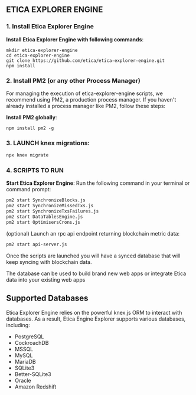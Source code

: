 ## ETICA EXPLORER ENGINE



### 1. **Install Etica Explorer Engine**

**Install Etica Explorer Engine with following commands**:
```
mkdir etica-explorer-engine
cd etica-explorer-engine
git clone https://github.com/etica/etica-explorer-engine.git
npm install
```

### 2. Install PM2 (or any other Process Manager)

For managing the execution of etica-explorer-engine scripts, we recommend using PM2, a production process manager. If you haven't already installed a process manager like PM2, follow these steps:

**Install PM2 globally**:
```
npm install pm2 -g
```

### 3. LAUNCH knex migrations:
```bash
npx knex migrate
```


### 4. SCRIPTS TO RUN

**Start Etica Explorer Engine**: Run the following command in your terminal or command prompt:

```bash
pm2 start SynchronizeBlocks.js 
pm2 start SynchronizeMissedTxs.js 
pm2 start SynchronizeTxsFailures.js
pm2 start DataTablesEngine.js 
pm2 start OptimisersCrons.js 
```

(optional) Launch an rpc api endpoint returning blockchain metric data:
```bash
pm2 start api-server.js
```


Once the scripts are launched you will have a synced database that will keep syncing with blockchain data.

The database can be used to build brand new web apps or integrate Etica data into your existing web apps

## Supported Databases

Etica Explorer Engine relies on the powerful knex.js ORM to interact with databases. As a result, Etica Engine Explorer supports various databases, including:
- PostgreSQL
- CockroachDB
- MSSQL
- MySQL
- MariaDB
- SQLite3
- Better-SQLite3
- Oracle
- Amazon Redshift